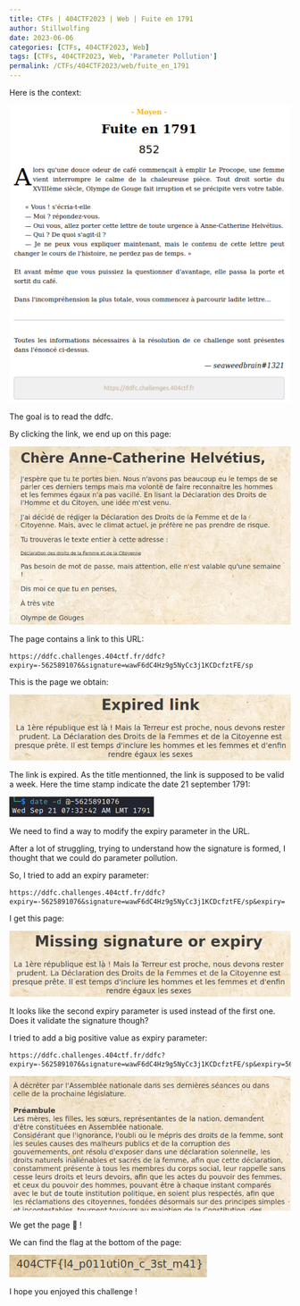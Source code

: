 ```yaml
---
title: CTFs | 404CTF2023 | Web | Fuite en 1791
author: Stillwolfing
date: 2023-06-06
categories: [CTFs, 404CTF2023, Web]
tags: [CTFs, 404CTF2023, Web, 'Parameter Pollution']
permalink: /CTFs/404CTF2023/web/fuite_en_1791
---
```


Here is the context:

![context](/assets/img/CTFs/404CTF2023/web/fuite_en_1791/context.png)


The goal is to read the ddfc.

By clicking the link, we end up on this page:

![home](/assets/img/CTFs/404CTF2023/web/fuite_en_1791/home.png)

The page contains a link to this URL:

```
https://ddfc.challenges.404ctf.fr/ddfc?expiry=-5625891076&signature=wawF6dC4Hz9g5NyCc3j1KCDcfztFE/sp
```

This is the page we obtain:

![expired](/assets/img/CTFs/404CTF2023/web/fuite_en_1791/expired.png)

The link is expired. As the title mentionned, the link is supposed to be valid a week. Here the time stamp indicate the date 21 september 1791:

![date](/assets/img/CTFs/404CTF2023/web/fuite_en_1791/date.png)

We need to find a way to modify the expiry parameter in the URL.

After a lot of struggling, trying to understand how the signature is formed, I thought that we could do parameter pollution.

So, I tried to add an expiry parameter:

```
https://ddfc.challenges.404ctf.fr/ddfc?expiry=-5625891076&signature=wawF6dC4Hz9g5NyCc3j1KCDcfztFE/sp&expiry=
```

I get this page:

![missing](/assets/img/CTFs/404CTF2023/web/fuite_en_1791/missing.png)

It looks like the second expiry parameter is used instead of the first one. Does it validate the signature though?

I tried to add a big positive value as expiry parameter:

```
https://ddfc.challenges.404ctf.fr/ddfc?expiry=-5625891076&signature=wawF6dC4Hz9g5NyCc3j1KCDcfztFE/sp&expiry=5625891076
```

![ddfc](/assets/img/CTFs/404CTF2023/web/fuite_en_1791/ddfc.png)

We get the page 🎉 !

We can find the flag at the bottom of the page:

![flag](/assets/img/CTFs/404CTF2023/web/fuite_en_1791/flag.png)

I hope you enjoyed this challenge !



